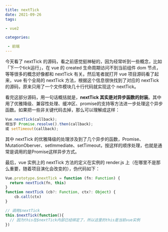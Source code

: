 ```yaml
---
title: nextTick
date: 2021-09-26
tags: 

- vue2

categories:

 - 前端
---
```


今天看了 nextTick 的源码，看之前感觉挺神秘的，因为经常听到一些概念，比如「下一个tick运行」，在 vue 的 created 生命周期访问不到当前组件 dom 节点，等等很多的概念好像都和 nextTick 有关。然后笔者就打开 vue 项目源码看了起来，vue 有个全局的 nextTick 方法，根据这个信息很快找到了对应的 nextTick 的源码，原来只用了一个文件模块几十行代码就实现这个 nextTick。

看完这部分源码，用一句话概括就是，**nextTick 其实是对异步函数的封装**。其中用了优雅降级、兼容性处理、缓冲区、promise的支持等方法进一步处理这个异步函数。如果把一些非关键代码去掉，那么可以理解成这样：

```js
Vue.nextTick(callback);
相当于 Promise.resolve().then(callback);
或 setTimeout(callback);
```

其中 nextTick 的优雅降级的处理涉及到了几个异步的函数，Promise、MutationOberver、setImmediate、setTimeout，按这样的顺序处理，也就是通常是调用的是Promise这样异步方式。

最后，vue 实例上的 nextTick 方法的定义在实例的 render.js 上（在哪里不是那么重要，随着项目演化会改变的），伪代码如下：

```js
Vue.prototype.$nextTick = function (fn: Function) {
  return nextTick(fn, this)
}
function nextTick (cb?: Function, ctx?: Object) {
    cb.call(ctx)
}

// 调用$nextTick
this.$nextTick(function(){
  // 因为this在$nextTick内部已经绑定了，所以这里的this是当前vue实例
})

```



